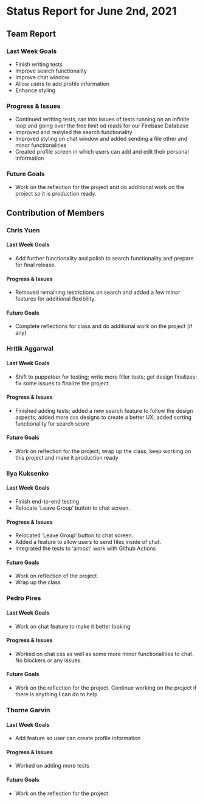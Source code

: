 # Status Report for June 2nd, 2021

## Team Report

### Last Week Goals

- Finish writing tests
- Improve search functionality
- Improve chat window
- Allow users to add profile information
- Enhance styling

### Progress & Issues

- Continued writting tests, ran into issues of tests running on an infinite loop
  and going over the free limit od reads for our Firebase Database
- Improved and restyled the search functionality
- Improved styling on chat window and added sending a file other and minor
  functionalities
- Created profile screen in which users can add and edit their personal
  information

### Future Goals

- Work on the reflection for the project and do additional work on the project
  so it is production ready.

## Contribution of Members

### Chris Yuen

#### Last Week Goals

- Add further functionality and polish to search functionality and prepare for
  final release.

#### Progress & Issues

- Removed remaining restrictions on search and added a few minor features for
  additional flexibility.

#### Future Goals

- Complete reflections for class and do additional work on the project (if any)

### Hritik Aggarwal

#### Last Week Goals

- Shift to puppeteer for testing; write more filler tests; get design finalizes;
  fix some issues to finalize the project

#### Progress & Issues

- Finished adding tests; added a new search feature to follow the design
  aspects; added more css designs to create a better UX; added sorting
  functionality for search score

#### Future Goals

- Work on reflection for the project; wrap up the class; keep working on this
  project and make it production ready

### Ilya Kuksenko

#### Last Week Goals

- Finish end-to-end testing
- Relocate ‘Leave Group’ button to chat screen.

#### Progress & Issues

- Relocated ‘Leave Group’ button to chat screen.
- Added a feature to allow users to send files inside of chat.
- Integrated the tests to ‘almost’ work with Github Actions

#### Future Goals

- Work on reflection of the project
- Wrap up the class

### Pedro Pires

#### Last Week Goals

- Work on chat feature to make it better looking

#### Progress & Issues

- Worked on chat css as well as some more minor functionalities to chat. No
  blockers or any issues.

#### Future Goals

- Work on the reflection for the project. Continue working on the project if
  there is anything I can do to help

### Thorne Garvin

#### Last Week Goals

- Add feature so user can create profile information

#### Progress & Issues

- Worked on adding more tests

#### Future Goals

- Work on the reflection for the project
